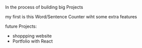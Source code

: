 In the process of building big Projects

my first is this Word/Sentence Counter wiht some extra features


future Projects:
- shoppping website
- Portfolio with React
